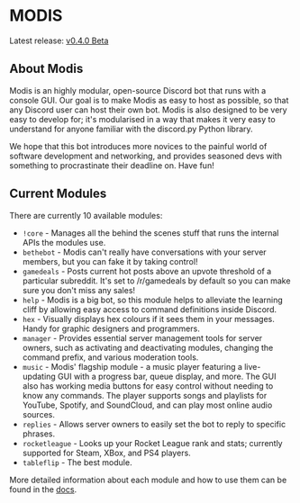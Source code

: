 # MODIS

Latest release: [v0.4.0 Beta](https://github.com/Infraxion/modis/releases/tag/0.4.0)

## About Modis

Modis is an highly modular, open-source Discord bot that runs with a console GUI. Our goal is to make Modis as easy to host as possible, so that any Discord user can host their own bot. Modis is also designed to be very easy to develop for; it's modularised in a way that makes it very easy to understand for anyone familiar with the discord.py Python library.

We hope that this bot introduces more novices to the painful world of software development and networking, and provides seasoned devs with something to procrastinate their deadline on. Have fun!

## Current Modules

There are currently 10 available modules:

- `!core` - Manages all the behind the scenes stuff that runs the internal APIs the modules use.
- `bethebot` - Modis can't really have conversations with your server members, but you can fake it by taking control!
- `gamedeals` - Posts current hot posts above an upvote threshold of a particular subreddit. It's set to /r/gamedeals by default so you can make sure you don't miss any sales!
- `help` - Modis is a big bot, so this module helps to alleviate the learning cliff by allowing easy access to command definitions inside Discord.
- `hex` - Visually displays hex colours if it sees them in your messages. Handy for graphic designers and programmers.
- `manager` - Provides essential server management tools for server owners, such as activating and deactivating modules, changing the command prefix, and various moderation tools.
- `music` - Modis' flagship module - a music player featuring a live-updating GUI with a progress bar, queue display, and more. The GUI also has working media buttons for easy control without needing to know any commands. The player supports songs and playlists for YouTube, Spotify, and SoundCloud, and can play most online audio sources.
- `replies` - Allows server owners to easily set the bot to reply to specific phrases.
- `rocketleague` - Looks up your Rocket League rank and stats; currently supported for Steam, XBox, and PS4 players.
- `tableflip` - The best module.

More detailed information about each module and how to use them can be found in the [docs](https://infraxion.github.io/modis/documentation/#modules).
